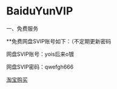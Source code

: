 # BaiduYunVIP
一、免费服务

**免费网盘SVIP账号如下：（不定期更新密码

网盘SVIP账号：yois后来o镀

网盘SVIP密码：qwefgh666

[淘宝购买](https://item.taobao.com/item.htm?ft=t&id=614142250531)
